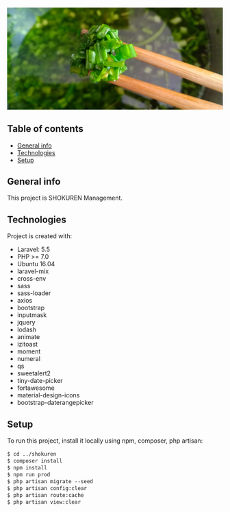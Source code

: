 ![logo](./public/images/1.jpg)

## Table of contents
* [General info](#general-info)
* [Technologies](#technologies)
* [Setup](#setup)

## General info
This project is SHOKUREN Management.
	
## Technologies
Project is created with:
* Laravel: 5.5
* PHP >= 7.0
* Ubuntu 16.04
* laravel-mix
* cross-env
* sass
* sass-loader
* axios
* bootstrap
* inputmask
* jquery
* lodash
* animate
* izitoast
* moment
* numeral
* qs
* sweetalert2
* tiny-date-picker
* fortawesome
* material-design-icons
* bootstrap-daterangepicker
	
## Setup
To run this project, install it locally using npm, composer, php artisan:

```
$ cd ../shokuren
$ composer install
$ npm install
$ npm run prod
$ php artisan migrate --seed
$ php artisan config:clear
$ php artisan route:cache
$ php artisan view:clear
```

